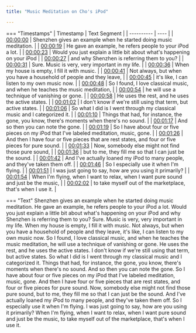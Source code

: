 ```yaml
---
title: "Music Meditation on Cho's iPod"

---
```

=== "Timestamps"
    | Timestamp | Text Segment |
    | ---------- | ----  |
    | [00:00:00](https://www.youtube.com/watch?v=gPqq3CqAKvI&t=0) |  Shenzhen gives an example when he started doing music meditation. |
    | [00:00:19](https://www.youtube.com/watch?v=gPqq3CqAKvI&t=19) |  He gave an example, he refers people to your iPod a lot. |
    | [00:00:23](https://www.youtube.com/watch?v=gPqq3CqAKvI&t=23) |  Would you just explain a little bit about what's happening on your iPod |
    | [00:00:27](https://www.youtube.com/watch?v=gPqq3CqAKvI&t=27) |  and why Shenzhen is referring them to you? |
    | [00:00:31](https://www.youtube.com/watch?v=gPqq3CqAKvI&t=31) |  Sure. Music is very, very important in my life. |
    | [00:00:36](https://www.youtube.com/watch?v=gPqq3CqAKvI&t=36) |  When my house is empty, I fill it with music. |
    | [00:00:41](https://www.youtube.com/watch?v=gPqq3CqAKvI&t=41) |  Not always, but when you have a household of people and they leave, |
    | [00:00:45](https://www.youtube.com/watch?v=gPqq3CqAKvI&t=45) |  it's like, I can listen to my own music now. |
    | [00:00:48](https://www.youtube.com/watch?v=gPqq3CqAKvI&t=48) |  So I found, I love classical music, and when he teaches the music meditation, |
    | [00:00:54](https://www.youtube.com/watch?v=gPqq3CqAKvI&t=54) |  he will use a technique of vanishing or gone. |
    | [00:00:58](https://www.youtube.com/watch?v=gPqq3CqAKvI&t=58) |  He uses the rest, and he uses the active states. |
    | [00:01:02](https://www.youtube.com/watch?v=gPqq3CqAKvI&t=62) |  I don't know if we're still using that term, but active states. |
    | [00:01:06](https://www.youtube.com/watch?v=gPqq3CqAKvI&t=66) |  So what I did is I went through my classical music and I categorized it. |
    | [00:01:10](https://www.youtube.com/watch?v=gPqq3CqAKvI&t=70) |  Things that had, for instance, the gone, you know, there's moments when there's no sound. |
    | [00:01:17](https://www.youtube.com/watch?v=gPqq3CqAKvI&t=77) |  And so then you can note the gone. |
    | [00:01:19](https://www.youtube.com/watch?v=gPqq3CqAKvI&t=79) |  So I have about four or five pieces on my iPod that I've labeled meditation, music, gone. |
    | [00:01:26](https://www.youtube.com/watch?v=gPqq3CqAKvI&t=86) |  And then I have four or five pieces that are rest states, and four or five pieces for pure sound. |
    | [00:01:33](https://www.youtube.com/watch?v=gPqq3CqAKvI&t=93) |  Now, somebody else might not find those pure sound, |
    | [00:01:36](https://www.youtube.com/watch?v=gPqq3CqAKvI&t=96) |  but to me, they fill me so that I can just be the sound. |
    | [00:01:42](https://www.youtube.com/watch?v=gPqq3CqAKvI&t=102) |  And I've actually loaned my iPod to many people, and they've taken them off. |
    | [00:01:46](https://www.youtube.com/watch?v=gPqq3CqAKvI&t=106) |  So I especially use it when I'm flying. |
    | [00:01:51](https://www.youtube.com/watch?v=gPqq3CqAKvI&t=111) |  I was just going to say, how are you using it primarily? |
    | [00:01:54](https://www.youtube.com/watch?v=gPqq3CqAKvI&t=114) |  When I'm flying, when I want to relax, when I want pure sound and just be the music, |
    | [00:02:02](https://www.youtube.com/watch?v=gPqq3CqAKvI&t=122) |  to take myself out of the marketplace, that's when I use it. |

=== "Text"
     Shenzhen gives an example when he started doing music meditation. He gave an example, he refers people to your iPod a lot. Would you just explain a little bit about what's happening on your iPod and why Shenzhen is referring them to you? Sure. Music is very, very important in my life. When my house is empty, I fill it with music. Not always, but when you have a household of people and they leave, it's like, I can listen to my own music now. So I found, I love classical music, and when he teaches the music meditation, he will use a technique of vanishing or gone. He uses the rest, and he uses the active states. I don't know if we're still using that term, but active states. So what I did is I went through my classical music and I categorized it. Things that had, for instance, the gone, you know, there's moments when there's no sound. And so then you can note the gone. So I have about four or five pieces on my iPod that I've labeled meditation, music, gone. And then I have four or five pieces that are rest states, and four or five pieces for pure sound. Now, somebody else might not find those pure sound, but to me, they fill me so that I can just be the sound. And I've actually loaned my iPod to many people, and they've taken them off. So I especially use it when I'm flying. I was just going to say, how are you using it primarily? When I'm flying, when I want to relax, when I want pure sound and just be the music, to take myself out of the marketplace, that's when I use it.